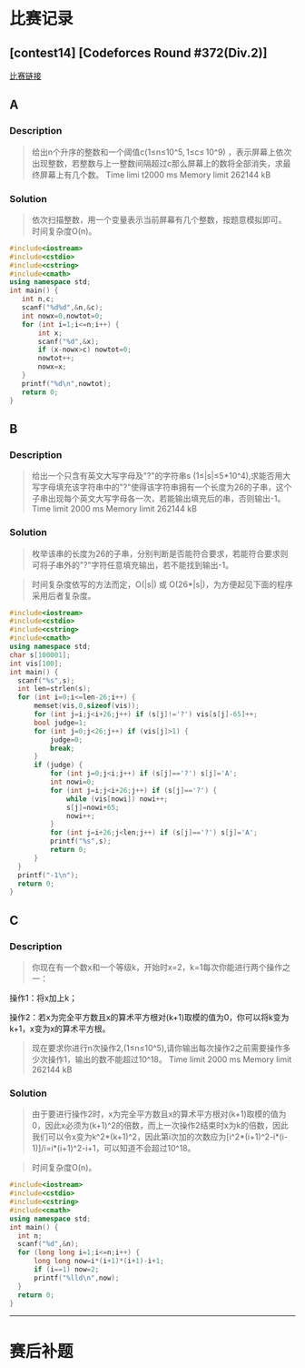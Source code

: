  # 比赛记录
 ## [contest14] [Codeforces Round #372(Div.2)]
 
 [比赛链接](http://codeforces.com/contest/716)
 
 ## A
 ### Description
 > 给出n个升序的整数和一个阈值c(1≤n≤10^5, 1≤c≤ 10^9) ，表示屏幕上依次出现整数，若整数与上一整数间隔超过c那么屏幕上的数将全部消失，求最终屏幕上有几个数。
 >Time limi t2000 ms  Memory limit 262144 kB
 ### Solution
 >依次扫描整数，用一个变量表示当前屏幕有几个整数，按题意模拟即可。
 >时间复杂度O(n)。
 ```cpp
#include<iostream>
#include<cstdio>
#include<cstring>
#include<cmath>
using namespace std;
int main() {
	int n,c;
	scanf("%d%d",&n,&c);
	int nowx=0,nowtot=0;
	for (int i=1;i<=n;i++) {
		int x;
		scanf("%d",&x);
		if (x-nowx>c) nowtot=0;
		nowtot++;
		nowx=x;
	}
	printf("%d\n",nowtot);
	return 0;
}
 ```
## B
### Description
 > 给出一个只含有英文大写字母及"?"的字符串s (1≤|s|≤5\*10^4),求能否用大写字母填充该字符串中的"?"使得该字符串拥有一个长度为26的子串，这个子串出现每个英文大写字母各一次，若能输出填充后的串，否则输出-1。
> Time limit 2000 ms  Memory limit 262144 kB
 ### Solution
 >枚举该串的长度为26的子串，分别判断是否能符合要求，若能符合要求则可将子串外的"?"字符任意填充输出，若不能找到输出-1。
 
 >时间复杂度依写的方法而定，O(|s|) 或 O(26\*|s|)，为方便起见下面的程序采用后者复杂度。
 
  ```cpp
#include<iostream>
#include<cstdio>
#include<cstring>
#include<cmath>
using namespace std;
char s[100001];
int vis[100];
int main() {
	scanf("%s",s);
	int len=strlen(s);
	for (int i=0;i<=len-26;i++) {
		memset(vis,0,sizeof(vis));
		for (int j=i;j<i+26;j++) if (s[j]!='?') vis[s[j]-65]++;
		bool judge=1;
		for (int j=0;j<26;j++) if (vis[j]>1) {
			judge=0;
			break;
		}
		if (judge) {
			for (int j=0;j<i;j++) if (s[j]=='?') s[j]='A';
			int nowi=0;
			for (int j=i;j<i+26;j++) if (s[j]=='?') {
				while (vis[nowi]) nowi++;
				s[j]=nowi+65;
				nowi++;
			}
			for (int j=i+26;j<len;j++) if (s[j]=='?') s[j]='A';
			printf("%s",s);
			return 0;
		}
	}
	printf("-1\n");
	return 0;
}
 ```
## C
### Description
 > 你现在有一个数x和一个等级k，开始时x=2，k=1每次你能进行两个操作之一：
 
 操作1：将x加上k；
 
 操作2：若x为完全平方数且x的算术平方根对(k+1)取模的值为0，你可以将k变为k+1，x变为x的算术平方根。
 > 现在要求你进行n次操作2,(1≤n≤10^5),请你输出每次操作2之前需要操作多少次操作1，输出的数不能超过10^18。
 >Time limit 2000 ms  Memory limit 262144 kB
 
 ### Solution
 > 由于要进行操作2时，x为完全平方数且x的算术平方根对(k+1)取模的值为0，因此x必须为(k+1)^2的倍数，而上一次操作2结束时x为k的倍数，因此我们可以令x变为k^2\*(k+1)^2，因此第i次加的次数应为[i^2\*(i+1)^2-i\*(i-1)]/i=i\*(i+1)^2-i+1，可以知道不会超过10^18。
 
 > 时间复杂度O(n)。
  ```cpp
#include<iostream>
#include<cstdio>
#include<cstring>
#include<cmath>
using namespace std;
int main() {
	int n;
	scanf("%d",&n);
	for (long long i=1;i<=n;i++) {
		long long now=i*(i+1)*(i+1)-i+1;
		if (i==1) now=2;
		printf("%lld\n",now);
	}
	return 0;
}
 ```
 ***** 
 # 赛后补题
